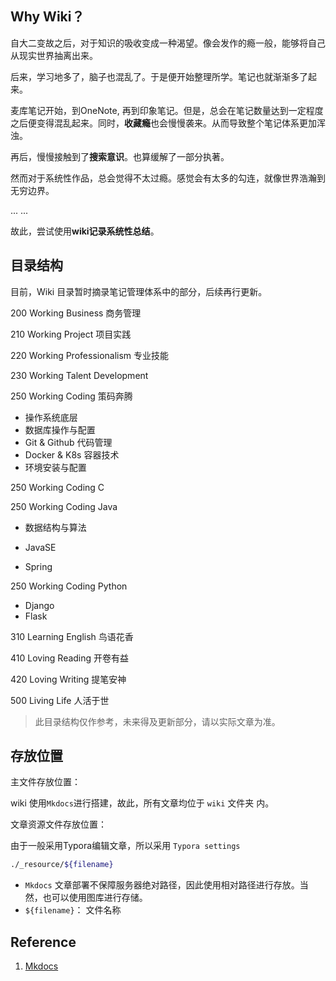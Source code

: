 ## Why Wiki？

自大二变故之后，对于知识的吸收变成一种渴望。像会发作的瘾一般，能够将自己从现实世界抽离出来。

后来，学习地多了，脑子也混乱了。于是便开始整理所学。笔记也就渐渐多了起来。

麦库笔记开始，到OneNote, 再到印象笔记。但是，总会在笔记数量达到一定程度之后便变得混乱起来。同时，**收藏瘾**也会慢慢袭来。从而导致整个笔记体系更加浑浊。

再后，慢慢接触到了**搜索意识**。也算缓解了一部分执著。

然而对于系统性作品，总会觉得不太过瘾。感觉会有太多的勾连，就像世界浩瀚到无穷边界。

... ...

故此，尝试使用**wiki记录系统性总结**。



## 目录结构

目前，Wiki 目录暂时摘录笔记管理体系中的部分，后续再行更新。



200 Working Business 商务管理

210 Working Project 项目实践

220 Working Professionalism 专业技能

230 Working Talent Development

250 Working Coding 策码奔腾

- 操作系统底层
- 数据库操作与配置
- Git & Github 代码管理
- Docker & K8s 容器技术
- 环境安装与配置

250 Working Coding C

250 Working Coding Java

- 数据结构与算法

- JavaSE
- Spring

250 Working Coding Python

- Django
- Flask

310 Learning English 鸟语花香

410 Loving Reading 开卷有益

420 Loving Writing 提笔安神

500 Living Life 人活于世



> 此目录结构仅作参考，未来得及更新部分，请以实际文章为准。



## 存放位置

主文件存放位置：

wiki 使用`Mkdocs`进行搭建，故此，所有文章均位于 `wiki` 文件夹 内。



文章资源文件存放位置：

由于一般采用Typora编辑文章，所以采用 `Typora settings`

```bash
./_resource/${filename}
```

- `Mkdocs` 文章部署不保障服务器绝对路径，因此使用相对路径进行存放。当然，也可以使用图库进行存储。
- `${filename}`： 文件名称



## Reference

1. [Mkdocs](https://www.mkdocs.org)

